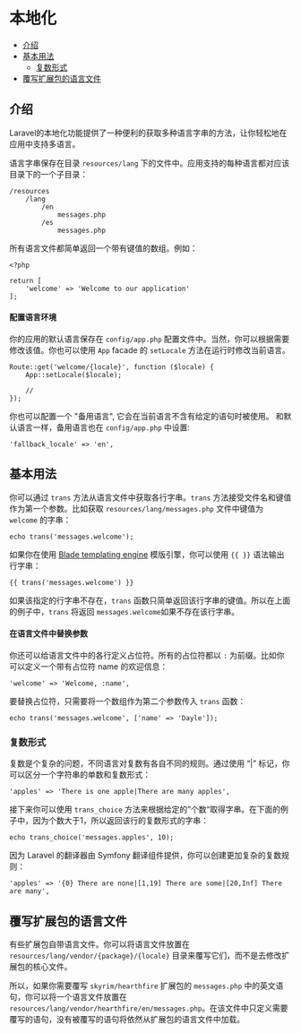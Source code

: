 # 本地化

- [介绍](#introduction)
- [基本用法](#basic-usage)
    - [复数形式](#pluralization)
- [覆写扩展包的语言文件](#overriding-vendor-language-files)

<a name="introduction"></a>
## 介绍

Laravel的本地化功能提供了一种便利的获取多种语言字串的方法，让你轻松地在应用中支持多语言。

语言字串保存在目录 `resources/lang` 下的文件中。应用支持的每种语言都对应该目录下的一个子目录：

    /resources
        /lang
            /en
                messages.php
            /es
                messages.php

所有语言文件都简单返回一个带有键值的数组。例如：

    <?php

    return [
        'welcome' => 'Welcome to our application'
    ];

#### 配置语言环境

你的应用的默认语言保存在 `config/app.php` 配置文件中。当然，你可以根据需要修改该值。你也可以使用  `App` facade 的 `setLocale` 方法在运行时修改当前语言。

    Route::get('welcome/{locale}', function ($locale) {
        App::setLocale($locale);

        //
    });

你也可以配置一个 "备用语言", 它会在当前语言不含有给定的语句时被使用。 和默认语言一样，备用语言也在 `config/app.php` 中设置:

    'fallback_locale' => 'en',

<a name="basic-usage"></a>
## 基本用法

你可以通过 `trans` 方法从语言文件中获取各行字串。`trans` 方法接受文件名和键值作为第一个参数。比如获取  `resources/lang/messages.php` 文件中键值为 `welcome` 的字串：

    echo trans('messages.welcome');

如果你在使用 [Blade templating engine](/docs/{{version}}/blade) 模版引擎，你可以使用 `{{ }}` 语法输出行字串：

    {{ trans('messages.welcome') }}

如果该指定的行字串不存在，`trans` 函数只简单返回该行字串的键值。所以在上面的例子中，`trans` 将返回 `messages.welcome`如果不存在该行字串。

#### 在语言文件中替换参数

你还可以给语言文件中的各行定义占位符。所有的占位符都以 `:` 为前缀。比如你可以定义一个带有占位符 name 的欢迎信息：

    'welcome' => 'Welcome, :name',

要替换占位符，只需要将一个数组作为第二个参数传入 `trans` 函数：

    echo trans('messages.welcome', ['name' => 'Dayle']);

<a name="pluralization"></a>
### 复数形式

复数是个复杂的问题，不同语言对复数有各自不同的规则。通过使用 “|” 标记，你可以区分一个字符串的单数和复数形式：

    'apples' => 'There is one apple|There are many apples',

接下来你可以使用 `trans_choice` 方法来根据给定的”个数“取得字串。在下面的例子中，因为个数大于1，所以返回该行的复数形式的字串：

    echo trans_choice('messages.apples', 10);

因为 Laravel 的翻译器由 Symfony 翻译组件提供，你可以创建更加复杂的复数规则：

    'apples' => '{0} There are none|[1,19] There are some|[20,Inf] There are many',

<a name="overriding-vendor-language-files"></a>
## 覆写扩展包的语言文件

有些扩展包自带语言文件。你可以将语言文件放置在 `resources/lang/vendor/{package}/{locale}` 目录来覆写它们，而不是去修改扩展包的核心文件。

所以，如果你需要覆写 `skyrim/hearthfire` 扩展包的 `messages.php` 中的英文语句，你可以将一个语言文件放置在 `resources/lang/vendor/hearthfire/en/messages.php`。在该文件中只定义需要覆写的语句，没有被覆写的语句将依然从扩展包的语言文件中加载。
